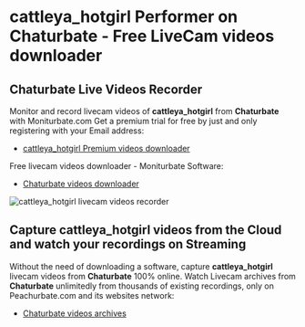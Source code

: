 # cattleya_hotgirl Performer on Chaturbate - Free LiveCam videos downloader

## Chaturbate Live Videos Recorder

Monitor and record livecam videos of **cattleya_hotgirl** from **Chaturbate** with Moniturbate.com
Get a premium trial for free by just and only registering with your Email address:
* [cattleya_hotgirl Premium videos downloader](https://moniturbate.com/request-demo-licence-key.html)

Free livecam videos downloader - Moniturbate Software:
* [Chaturbate videos downloader](https://moniturbate.com/moniturbate-download-software.html)

![cattleya_hotgirl livecam videos recorder](https://peachurnet.com/templates/moniturbate-software.png)


## Capture cattleya_hotgirl videos from the Cloud and watch your recordings on Streaming

Without the need of downloading a software, capture **cattleya_hotgirl** livecam videos from **Chaturbate** 100% online.
Watch Livecam archives from **Chaturbate** unlimitedly from thousands of existing recordings, only on Peachurbate.com and its websites network:
* [Chaturbate videos archives](https://peachurnet.com/)